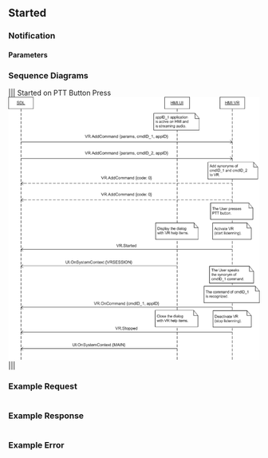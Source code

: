 ## Started


### Notification

#### Parameters

### Sequence Diagrams
|||
Started on PTT Button Press
![Started](./assets/Started.png)
|||

### Example Request

```json

```
### Example Response

```json

```

### Example Error

```json

```
